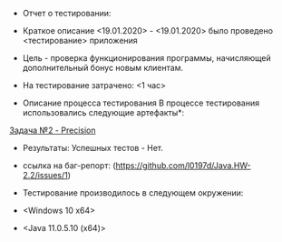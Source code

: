  * Отчет о тестировании:
  
 - Краткое описание
 <19.01.2020> - <19.01.2020> было проведено <тестирование> 
 приложения <Precision>

- Цель - проверка функционирования программы, начисляющей дополнительный бонус новым клиентам.
 
  
 - На тестирование затрачено: <1 час>
 
  
 - Описание процесса тестирования
 В процессе тестирования использовались следующие артефакты*:
 
[Задача №2 - Precision](https://github.com/netology-code/javaqa-homeworks/tree/master/programming)
 
 - Результаты:
 Успешных тестов - Нет.
 
 - cсылка на баг-репорт: (https://github.com/l0197d/Java.HW-2.2/issues/1)
 
 
 
 
 - Тестирование производилось в следующем окружении:
 
 - <Windows 10 x64>
 - <Java 11.0.5.10 (x64)>

